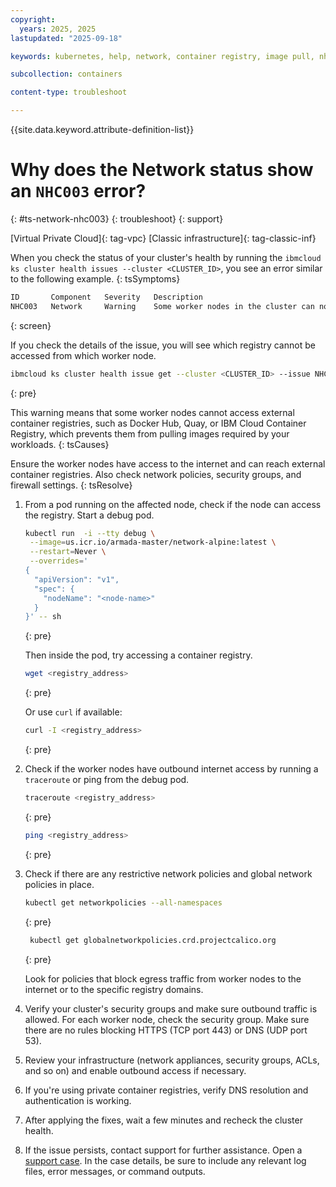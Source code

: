 ```yaml
---
copyright: 
  years: 2025, 2025
lastupdated: "2025-09-18"

keywords: kubernetes, help, network, container registry, image pull, nhc003, container registry unreachable

subcollection: containers

content-type: troubleshoot

---
```


{{site.data.keyword.attribute-definition-list}}

# Why does the Network status show an `NHC003` error?
{: #ts-network-nhc003}
{: troubleshoot}
{: support}

[Virtual Private Cloud]{: tag-vpc} [Classic infrastructure]{: tag-classic-inf}

When you check the status of your cluster's health by running the `ibmcloud ks cluster health issues --cluster <CLUSTER_ID>`, you see an error similar to the following example.
{: tsSymptoms}

```sh
ID       Component   Severity   Description
NHC003   Network     Warning    Some worker nodes in the cluster can not reach container image registries to pull images.
```
{: screen}

If you check the details of the issue, you will see which registry cannot be accessed from which worker node.
```sh
ibmcloud ks cluster health issue get --cluster <CLUSTER_ID> --issue NHC003
```
{: pre}

This warning means that some worker nodes cannot access external container registries, such as Docker Hub, Quay, or IBM Cloud Container Registry, which prevents them from pulling images required by your workloads.
{: tsCauses}

Ensure the worker nodes have access to the internet and can reach external container registries. Also check network policies, security groups, and firewall settings.
{: tsResolve}

1. From a pod running on the affected node, check if the node can access the registry. Start a debug pod.
    ```sh
    kubectl run  -i --tty debug \
     --image=us.icr.io/armada-master/network-alpine:latest \
     --restart=Never \
     --overrides='
    {
      "apiVersion": "v1",
      "spec": {
        "nodeName": "<node-name>"
      }
    }' -- sh 
    ```
    {: pre}

    Then inside the pod, try accessing a container registry.
    ```sh
    wget <registry_address>
    ```
    {: pre}

    Or use `curl` if available:
    ```sh
    curl -I <registry_address>
    ```
    {: pre}

2. Check if the worker nodes have outbound internet access by running a `traceroute` or ping from the debug pod.
    ```sh
    traceroute <registry_address>
    ```
    {: pre}

    ```sh
    ping <registry_address>
    ```
    {: pre}

3. Check if there are any restrictive network policies and global network policies in place.
    ```sh
    kubectl get networkpolicies --all-namespaces
    ```
    {: pre}

    ```sh
     kubectl get globalnetworkpolicies.crd.projectcalico.org
    ```
    {: pre}

    Look for policies that block egress traffic from worker nodes to the internet or to the specific registry domains.

4. Verify your cluster's security groups and make sure outbound traffic is allowed. For each worker node, check the security group. Make sure there are no rules blocking HTTPS (TCP port 443) or DNS (UDP port 53).

5. Review your infrastructure (network appliances, security groups, ACLs, and so on) and enable outbound access if necessary.

6. If you're using private container registries, verify DNS resolution and authentication is working.

7. After applying the fixes, wait a few minutes and recheck the cluster health.

8. If the issue persists, contact support for further assistance. Open a [support case](/docs/account?topic=account-using-avatar). In the case details, be sure to include any relevant log files, error messages, or command outputs.
